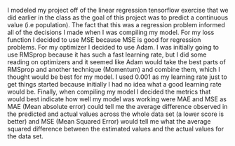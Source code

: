 I modeled my project off of the linear regression tensorflow exercise that we did earlier in the class as the goal of this project was to predict a continuous value (i.e population). The fact that this was a regression problem informed all of the decisions I made when I was compiling my model. For my loss function I decided to use MSE because MSE is good for regression problems. For my optimizer I decided to use Adam. I was initially going to use RMSprop because it has such a fast learning rate, but I did some reading on optimizers and it seemed like Adam would take the best parts of RMSprop and another technique (Momentum) and combine them, which I thought would be best for my model. I used 0.001 as my learning rate just to get things started because initially I had no idea what a good learning rate would be. Finally, when compiling my model I decided the metrics that would best indicate how well my model was working were MAE and MSE as MAE (Mean absolute error) could tell me the average difference observed in the predicted and actual values across the whole data set (a lower score is better) and MSE (Mean Squared Error) would tell me what the average squared difference between the estimated values and the actual values for the data set.
